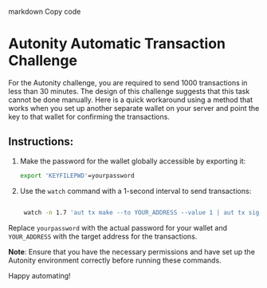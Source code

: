 markdown
Copy code
# Autonity Automatic Transaction Challenge

For the Autonity challenge, you are required to send 1000 transactions in less than 30 minutes. The design of this challenge suggests that this task cannot be done manually. Here is a quick workaround using a method that works when you set up another separate wallet on your server and point the key to that wallet for confirming the transactions.

## Instructions:

1. Make the password for the wallet globally accessible by exporting it:

   ```bash
   export 'KEYFILEPWD'=yourpassword
   
 2. Use the `watch` command with a 1-second interval to send transactions:

    ```bash

     watch -n 1.7 'aut tx make --to YOUR_ADDRESS --value 1 | aut tx sign - | aut tx send -'
    ```

 Replace `yourpassword` with the actual password for your wallet and `YOUR_ADDRESS` with the target address for the transactions.

 **Note**: Ensure that you have the necessary permissions and have set up the Autonity environment correctly before running these commands.

 Happy automating!




   
